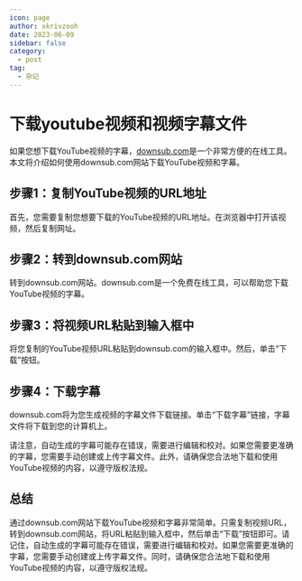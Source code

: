```yaml
---
icon: page
author: xkrivzooh
date: 2023-06-09
sidebar: false
category:
  - post
tag:
  - 杂记
---
```


# 下载youtube视频和视频字幕文件


如果您想下载YouTube视频的字幕，[downsub.com](https://downsub.com/)是一个非常方便的在线工具。本文将介绍如何使用downsub.com网站下载YouTube视频和字幕。

## 步骤1：复制YouTube视频的URL地址

首先，您需要复制您想要下载的YouTube视频的URL地址。在浏览器中打开该视频，然后复制网址。

## 步骤2：转到downsub.com网站

转到downsub.com网站。downsub.com是一个免费在线工具，可以帮助您下载YouTube视频的字幕。

## 步骤3：将视频URL粘贴到输入框中

将您复制的YouTube视频URL粘贴到downsub.com的输入框中。然后，单击“下载”按钮。

## 步骤4：下载字幕

downsub.com将为您生成视频的字幕文件下载链接。单击“下载字幕”链接，字幕文件将下载到您的计算机上。

请注意，自动生成的字幕可能存在错误，需要进行编辑和校对。如果您需要更准确的字幕，您需要手动创建或上传字幕文件。此外，请确保您合法地下载和使用YouTube视频的内容，以遵守版权法规。

## 总结

通过downsub.com网站下载YouTube视频和字幕非常简单。只需复制视频URL，转到downsub.com网站，将URL粘贴到输入框中，然后单击“下载”按钮即可。请记住，自动生成的字幕可能存在错误，需要进行编辑和校对。如果您需要更准确的字幕，您需要手动创建或上传字幕文件。同时，请确保您合法地下载和使用YouTube视频的内容，以遵守版权法规。
